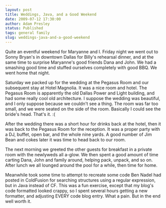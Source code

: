 ```yaml
---
layout: post
title: Weddings, Java, and a Good Weekend
date: 2009-07-12 17:30:00
author: Adam Presley
status: Published
tags: general family
slug: weddings-java-and-a-good-weekend
---
```

Quite an eventful weekend for Maryanne and I. Friday night we went out
to Sonny Bryan's in downtown Dallas for Billy's rehearsal dinner, and at
the same time to surprise Maryanne's good friends Dana and John. We had
a smashing good time and stuffed ourselves completely with good BBQ. We
went home that night.

Saturday we packed up for the wedding at the Pegasus Room and our
subsequent stay at Hotel Magnolia. It was a nice room and hotel. The
Pegasus Room is apparently the old Dallas Power and Light building, and
had some really cool old architecture. I suppose the wedding was
beautiful, and I only suppose because we couldn't see a thing. The room
was far too small, and we were seated on the side of the room. Basically
I could see the bride's head. That's it. :(

After the wedding there was a short hour for drinks back at the hotel,
then it was back to the Pegasus Room for the reception. It was a proper
party with a DJ, buffet, open bar, and the whole nine yards. A good
number of Jim Bean and cokes later it was time to head back to our
room.

The next morning we greeted the other guests for breakfast in a private
room with the newlyweds all a-glow. We then spent a good amount of time
carting Dana, John and family around, helping pack, unpack, and so on.
After lunch we all lounged around the pool for a while, then time for
home.

Meanwhile took some time to attempt to recreate some code Ben Nadel had
posted in ColdFusion for searching structures using a regular
expression, but in Java instead of CF. This was a fun exercise, except
that my blog's code formatted looked crappy, so I spent several hours
getting a new formatter, and adjusting EVERY code blog entry. What a
pain. But in the end well worth it.
